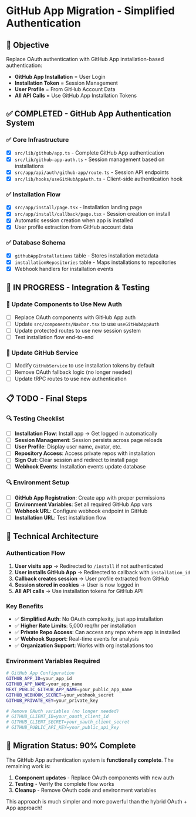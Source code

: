 # GitHub App Migration - Simplified Authentication

## 🎯 **Objective**
Replace OAuth authentication with GitHub App installation-based authentication:
- **GitHub App Installation** = User Login
- **Installation Token** = Session Management  
- **User Profile** = From GitHub Account Data
- **All API Calls** = Use GitHub App Installation Tokens

## ✅ **COMPLETED - GitHub App Authentication System**

### ✅ Core Infrastructure
- [x] `src/lib/github/app.ts` - Complete GitHub App authentication
- [x] `src/lib/github-app-auth.ts` - Session management based on installations
- [x] `src/app/api/auth/github-app/route.ts` - Session API endpoints
- [x] `src/lib/hooks/useGitHubAppAuth.ts` - Client-side authentication hook

### ✅ Installation Flow
- [x] `src/app/install/page.tsx` - Installation landing page
- [x] `src/app/install/callback/page.tsx` - Session creation on install
- [x] Automatic session creation when app is installed
- [x] User profile extraction from GitHub account data

### ✅ Database Schema
- [x] `githubAppInstallations` table - Stores installation metadata
- [x] `installationRepositories` table - Maps installations to repositories
- [x] Webhook handlers for installation events

## 🚧 **IN PROGRESS - Integration & Testing**

### 🔄 Update Components to Use New Auth
- [ ] Replace OAuth components with GitHub App auth
- [ ] Update `src/components/Navbar.tsx` to use `useGitHubAppAuth`
- [ ] Update protected routes to use new session system
- [ ] Test installation flow end-to-end

### 🔄 Update GitHub Service
- [ ] Modify `GitHubService` to use installation tokens by default
- [ ] Remove OAuth fallback logic (no longer needed)
- [ ] Update tRPC routes to use new authentication

## 📋 **TODO - Final Steps**

### 🔍 Testing Checklist
- [ ] **Installation Flow**: Install app → Get logged in automatically
- [ ] **Session Management**: Session persists across page reloads
- [ ] **User Profile**: Display user name, avatar, etc.
- [ ] **Repository Access**: Access private repos with installation
- [ ] **Sign Out**: Clear session and redirect to install page
- [ ] **Webhook Events**: Installation events update database

### 🔍 Environment Setup
- [ ] **GitHub App Registration**: Create app with proper permissions
- [ ] **Environment Variables**: Set all required GitHub App vars
- [ ] **Webhook URL**: Configure webhook endpoint in GitHub
- [ ] **Installation URL**: Test installation flow

## 🔧 **Technical Architecture**

### Authentication Flow
1. **User visits app** → Redirected to `/install` if not authenticated
2. **User installs GitHub App** → Redirected to callback with `installation_id`
3. **Callback creates session** → User profile extracted from GitHub
4. **Session stored in cookies** → User is now logged in
5. **All API calls** → Use installation tokens for GitHub API

### Key Benefits
- ✅ **Simplified Auth**: No OAuth complexity, just app installation
- ✅ **Higher Rate Limits**: 5,000 req/hr per installation
- ✅ **Private Repo Access**: Can access any repo where app is installed
- ✅ **Webhook Support**: Real-time events for analysis
- ✅ **Organization Support**: Works with org installations too

### Environment Variables Required
```bash
# GitHub App Configuration
GITHUB_APP_ID=your_app_id
GITHUB_APP_NAME=your_app_name
NEXT_PUBLIC_GITHUB_APP_NAME=your_public_app_name
GITHUB_WEBHOOK_SECRET=your_webhook_secret
GITHUB_PRIVATE_KEY=your_private_key

# Remove OAuth variables (no longer needed)
# GITHUB_CLIENT_ID=your_oauth_client_id
# GITHUB_CLIENT_SECRET=your_oauth_client_secret
# GITHUB_PUBLIC_API_KEY=your_public_api_key
```

## 🎉 **Migration Status: 90% Complete**

The GitHub App authentication system is **functionally complete**. The remaining work is:
1. **Component updates** - Replace OAuth components with new auth
2. **Testing** - Verify the complete flow works
3. **Cleanup** - Remove OAuth code and environment variables

This approach is much simpler and more powerful than the hybrid OAuth + App approach! 